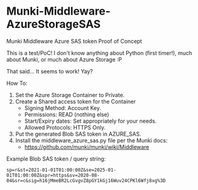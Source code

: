# Munki-Middleware-AzureStorageSAS

Munki Middleware Azure SAS token Proof of Concept

This is a test/PoC! I don't know anything about Python (first timer!), much about Munki, or much about Azure Storage :P

That said... It seems to work! Yay?


How To:
1. Set the Azure Storage Container to Private.
2. Create a Shared access token for the Container
   - Signing Method: Account Key.
   - Permissions: READ (nothing else)
   - Start/Expiry dates: Set appropriately for your needs.
   - Allowed Protocols: HTTPS Only.
3. Put the generated Blob SAS token in AZURE_SAS.
4. Install the middleware_azure_sas.py file per the Munki docs:
   - https://github.com/munki/munki/wiki/Middleware
 
 
 
Example Blob SAS token / query string:
```
sp=r&st=2021-01-01T01:00:00Z&se=2025-01-01T01:00:00Z&spr=https&sv=2020-08-04&sr=c&sig=h16jMmeBR2LcGvgvZ8pGY1kGj16Wuv24CPKl6Wfj8xg%3D
```

